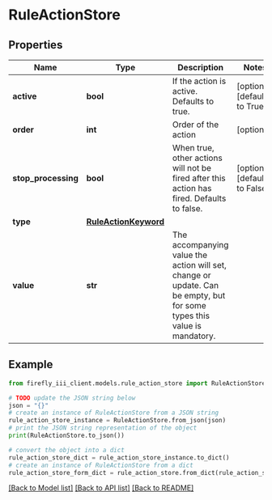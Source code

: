 # RuleActionStore


## Properties

Name | Type | Description | Notes
------------ | ------------- | ------------- | -------------
**active** | **bool** | If the action is active. Defaults to true. | [optional] [default to True]
**order** | **int** | Order of the action | [optional] 
**stop_processing** | **bool** | When true, other actions will not be fired after this action has fired. Defaults to false. | [optional] [default to False]
**type** | [**RuleActionKeyword**](RuleActionKeyword.md) |  | 
**value** | **str** | The accompanying value the action will set, change or update. Can be empty, but for some types this value is mandatory. | 

## Example

```python
from firefly_iii_client.models.rule_action_store import RuleActionStore

# TODO update the JSON string below
json = "{}"
# create an instance of RuleActionStore from a JSON string
rule_action_store_instance = RuleActionStore.from_json(json)
# print the JSON string representation of the object
print(RuleActionStore.to_json())

# convert the object into a dict
rule_action_store_dict = rule_action_store_instance.to_dict()
# create an instance of RuleActionStore from a dict
rule_action_store_form_dict = rule_action_store.from_dict(rule_action_store_dict)
```
[[Back to Model list]](../README.md#documentation-for-models) [[Back to API list]](../README.md#documentation-for-api-endpoints) [[Back to README]](../README.md)



